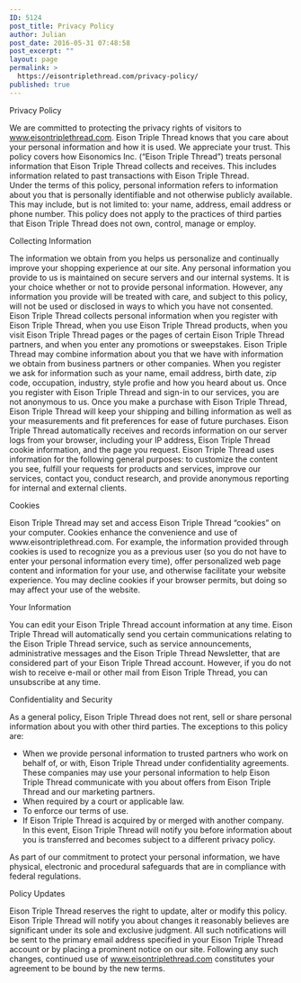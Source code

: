 ```yaml
---
ID: 5124
post_title: Privacy Policy
author: Julian
post_date: 2016-05-31 07:48:58
post_excerpt: ""
layout: page
permalink: >
  https://eisontriplethread.com/privacy-policy/
published: true
---
```

<div id="dprivacy" class="grid-container">
<div class="main-page-block">

<div class="point_title">Privacy Policy</div>
<div class="point_desc">
<p>We are committed to protecting the privacy rights of visitors to <a href="https://eisontriplethread.com">www.eisontriplethread.com</a>. Eison Triple Thread knows that you care about your personal information and how it is used. We appreciate your trust.
This policy covers how Eisonomics Inc. (“Eison Triple Thread”) treats personal information that Eison Triple Thread collects and receives. This includes information related to past transactions with Eison Triple Thread.</br>
Under the terms of this policy, personal information refers to information about you that is personally identifiable and not otherwise publicly available. This may include, but is not limited to: your name, address, email address or phone number. This policy does not apply to the practices of third parties that Eison Triple Thread does not own, control, manage or employ.</p>
</div>

<div class="point_title">Collecting Information</div>
<div class="point_desc">
<p>The information we obtain from you helps us personalize and continually improve your shopping experience at our site. Any personal information you provide to us is maintained on secure servers and our internal systems. It is your choice whether or not to provide personal information. However, any information you provide will be treated with care, and subject to this policy, will not be used or disclosed in ways to which you have not consented.</br>
Eison Triple Thread collects personal information when you register with Eison Triple Thread, when you use Eison Triple Thread products, when you visit Eison Triple Thread pages or the pages of certain Eison Triple Thread partners, and when you enter any promotions or sweepstakes. Eison Triple Thread may combine information about you that we have with information we obtain from business partners or other companies. When you register we ask for information such as your name, email address, birth date, zip code, occupation, industry, style profie and how you heard about us. Once you register with Eison Triple Thread and sign-in to our services, you are not anonymous to us. Once you make a purchase with Eison Triple Thread, Eison Triple Thread will keep your shipping and billing information as well as your measurements and fit preferences for ease of future purchases. Eison Triple Thread automatically receives and records information on our server logs from your browser, including your IP address, Eison Triple Thread cookie information, and the page you request. Eison Triple Thread uses information for the following general purposes: to customize the content you see, fulfill your requests for products and services, improve our services, contact you, conduct research, and provide anonymous reporting for internal and external clients.</p>
</div>

<div class="point_title">Cookies</div>
<div class="point_desc">
<p>Eison Triple Thread may set and access Eison Triple Thread “cookies” on your computer. Cookies enhance the convenience and use of www.eisontriplethread.com. For example, the information provided through cookies is used to recognize you as a previous user (so you do not have to enter your personal information every time), offer personalized web page content and information for your use, and otherwise facilitate your website experience. You may decline cookies if your browser permits, but doing so may affect your use of the website.</p>
</div>

<div class="point_title">Your Information</div>
<div class="point_desc">
<p>You can edit your Eison Triple Thread account information at any time. Eison Triple Thread will automatically send you certain communications relating to the Eison Triple Thread service, such as service announcements, administrative messages and the Eison Triple Thread Newsletter, that are considered part of your Eison Triple Thread account. However, if you do not wish to receive e-mail or other mail from Eison Triple Thread, you can unsubscribe at any time.</p>
</div>

<div class="point_title">Confidentiality and Security</div>
<div class="point_desc">
<p>As a general policy, Eison Triple Thread does not rent, sell or share personal information about you with other third parties. The exceptions to this policy are:</p>
<ul>
 <li>When we provide personal information to trusted partners who work on behalf of, or with, Eison Triple Thread under confidentiality agreements. These companies may use your personal information to help Eison Triple Thread communicate with you about offers from Eison Triple Thread and our marketing partners.</li>
 <li>When required by a court or applicable law.</li>
 <li>To enforce our terms of use.</li>
 <li>If Eison Triple Thread is acquired by or merged with another company. In this event, Eison Triple Thread will notify you before information about you is transferred and becomes subject to a different privacy policy.</li>
</ul>
<p>As part of our commitment to protect your personal information, we have physical, electronic and procedural safeguards that are in compliance with federal regulations.</p>
</div>

<div class="point_title">Policy Updates</div>
<div class="point_desc">
<p>Eison Triple Thread reserves the right to update, alter or modify this policy. Eison Triple Thread will notify you about changes it reasonably believes are significant under its sole and exclusive judgment. All such notifications will be sent to the primary email address specified in your Eison Triple Thread account or by placing a prominent notice on our site. Following any such changes, continued use of <a href="https://eisontriplethread.com">www.eisontriplethread.com</a> constitutes your agreement to be bound by the new terms.</p>
</div>

</div>
</div>
